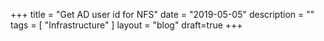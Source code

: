 +++
title = "Get AD user id for NFS"
date = "2019-05-05"
description = ""
tags = [ "Infrastructure" ]
layout = "blog"
draft=true
+++

